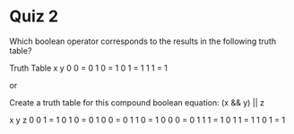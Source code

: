 # Quiz 2

Which boolean operator corresponds to the results in the following truth table?

Truth Table
x y
0 0 = 0
1 0 = 1
0 1 = 1
1 1 = 1

or

Create a truth table for this compound boolean equation:
(x && y) || z

x y z
0 0 1 = 1
0 1 0 = 0
1 0 0 = 0
1 1 0 = 1
0 0 0 = 0
1 1 1 = 1
0 1 1 = 1
1 0 1 = 1
